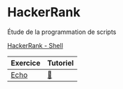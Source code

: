 # HackerRank


Étude de la programmation de scripts

[HackerRank - Shell](https://www.hackerrank.com/domains/shell)

| Exercice                                                               | Tutoriel                                                                            |
|------------------------------------------------------------------------|-------------------------------------------------------------------------------------|
| [Echo](https://www.hackerrank.com/challenges/bash-tutorials-lets-echo) | [:bookmark:](https://www.hackerrank.com/challenges/bash-tutorials-lets-echo/tutorial) |
